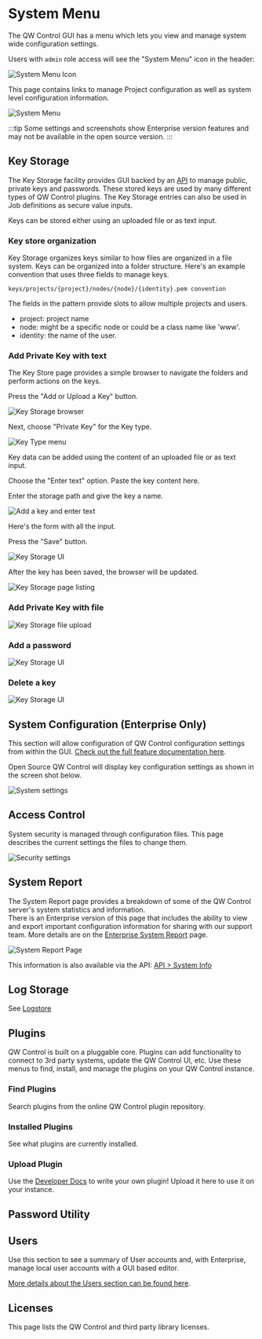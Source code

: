 # System Menu

The QW Control GUI has a menu which lets you view and manage system wide configuration settings.

Users with `admin` role access will see the "System Menu" icon in the header:

![System Menu Icon](~@assets/img/fig0701.png)

This page contains links to manage Project configuration as well as system level configuration information.

![System Menu](~@assets/img/fig0702.png)

:::tip
Some settings and screenshots show Enterprise version features and may not be available in the open source version.
:::

## Key Storage

The Key Storage facility provides GUI backed by an [API](/api/qwcontrol-api.md#key-storage) to manage public, private keys and passwords.
These stored keys are used by many different types of QW Control plugins.  The Key Storage entries can also be used in Job definitions as secure value inputs.

Keys can be stored either using an uploaded file or as text input.

### Key store organization

Key Storage organizes keys similar to how files are organized in a file system. Keys can be organized into a folder structure.
Here's an example convention that uses three fields to manage keys.

    keys/projects/{project}/nodes/{node}/{identity}.pem convention

The fields in the pattern provide slots to allow multiple projects and users.

- project: project name
- node: might be a specific node or could be a class name like 'www'.
- identity: the name of the user.

### Add Private Key with text

The Key Store page provides a simple browser to navigate the folders and perform actions on the keys.

Press the "Add or Upload a Key" button.

![Key Storage browser](~@assets/img/fig0720.png)

Next, choose "Private Key" for the Key type.

![Key Type menu](~@assets/img/fig0722.png)

Key data can be added using the content of an uploaded file or as text input.

Choose the "Enter text" option. Paste the key content here.

Enter the storage path and give the key a name.

![Add a key and enter text](~@assets/img/fig0721.png)

Here's the form with all the input.

Press the "Save" button.

![Key Storage UI](~@assets/img/fig0724.png)

After the key has been saved, the browser will be updated.

![Key Storage page listing](~@assets/img/fig0725.png)

### Add Private Key with file

![Key Storage file upload](~@assets/img/fig0728.png)

### Add a password

![Key Storage UI](~@assets/img/fig0726.png)

### Delete a key

![Key Storage UI](~@assets/img/fig0727.png)

## System Configuration (Enterprise Only)

This section will allow configuration of QW Control configuration settings from within the GUI.  [Check out the full feature documentation here](/manual/configuration-mgmt/configmgmt.md).

Open Source QW Control will display key configuration settings as shown in the screen shot below.

![System settings](~@assets/img/fig0715.png)

## Access Control

System security is managed through configuration files. This page describes the current settings the files to change them.

![Security settings](~@assets/img/fig0716.png)

## System Report

The System Report page provides a breakdown of some of the QW Control server's system statistics and information.  
There is an Enterprise version of this page that includes the ability to view and export important configuration
information for sharing with our support team.  More details are on the [Enterprise System Report](system-report.md) page.

![System Report Page](~@assets/img/fig0703.png)

This information is also available via the API: [API > System Info](/api/qwcontrol-api.md#system-info)

## Log Storage

See [Logstore](/administration/cluster/logstore/)

## Plugins

QW Control is built on a pluggable core.  Plugins can add functionality to connect to 3rd party systems, update the QW Control UI, etc.
Use these menus to find, install, and manage the plugins on your QW Control instance.

### Find Plugins

Search plugins from the online QW Control plugin repository.

### Installed Plugins

See what plugins are currently installed.

### Upload Plugin

Use the [Developer Docs](/api/qwcontrol-api) to write your own plugin!  Upload it here to use it on your instance.

## Password Utility

## Users
Use this section to see a summary of User accounts and, with Enterprise, manage local user accounts with a GUI based editor.

[More details about the Users section can be found here](/manual/user-management/user-mgmt.html).

## Licenses

This page lists the QW Control and third party library licenses.
